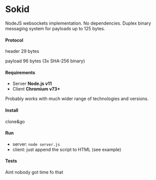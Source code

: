 # Sokid
NodeJS websockets implementation. No dependencies.
Duplex binary messaging system for payloads up to 125 bytes.

#### Protocol
header 29 bytes

payload 96 bytes (3x SHA-256 binary)

#### Requirements
* Server **Node.js v11**
* Client **Chromium v73+**

Probably works with much wider range of technologies and versions.

#### Install
clone&go

#### Run
* server: ```node server.js```
* client: just append the script to HTML (see example)

#### Tests
Aint nobody got time fo that
